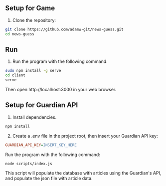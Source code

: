 ## Setup for Game

1. Clone the repository:

```bash
git clone https://github.com/adamw-git/news-guess.git
cd news-guess
```

## Run

1. Run the program with the following command:

```bash
sudo npm install -g serve
cd client
serve
```

Then open http://localhost:3000 in your web browser.


## Setup for Guardian API
1. Install dependencies.

```bash
npm install
```

2. Create a .env file in the project root, then insert your Guardian API key:

```ini
GUARDIAN_API_KEY=INSERT_KEY_HERE
```

Run the program with the following command:

```
node scripts/index.js
```

This script will populate the database with articles using the Guardian's API, and populate the json file with article data.
